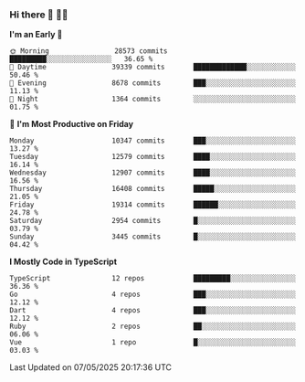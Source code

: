 ### Hi there 👋 🧑‍💻



<!--START_SECTION:waka-->
**I'm an Early 🐤** 

```text
🌞 Morning                28573 commits       █████████░░░░░░░░░░░░░░░░   36.65 % 
🌆 Daytime                39339 commits       █████████████░░░░░░░░░░░░   50.46 % 
🌃 Evening                8678 commits        ███░░░░░░░░░░░░░░░░░░░░░░   11.13 % 
🌙 Night                  1364 commits        ░░░░░░░░░░░░░░░░░░░░░░░░░   01.75 % 
```
📅 **I'm Most Productive on Friday** 

```text
Monday                   10347 commits       ███░░░░░░░░░░░░░░░░░░░░░░   13.27 % 
Tuesday                  12579 commits       ████░░░░░░░░░░░░░░░░░░░░░   16.14 % 
Wednesday                12907 commits       ████░░░░░░░░░░░░░░░░░░░░░   16.56 % 
Thursday                 16408 commits       █████░░░░░░░░░░░░░░░░░░░░   21.05 % 
Friday                   19314 commits       ██████░░░░░░░░░░░░░░░░░░░   24.78 % 
Saturday                 2954 commits        █░░░░░░░░░░░░░░░░░░░░░░░░   03.79 % 
Sunday                   3445 commits        █░░░░░░░░░░░░░░░░░░░░░░░░   04.42 % 
```


**I Mostly Code in TypeScript** 

```text
TypeScript               12 repos            █████████░░░░░░░░░░░░░░░░   36.36 % 
Go                       4 repos             ███░░░░░░░░░░░░░░░░░░░░░░   12.12 % 
Dart                     4 repos             ███░░░░░░░░░░░░░░░░░░░░░░   12.12 % 
Ruby                     2 repos             ██░░░░░░░░░░░░░░░░░░░░░░░   06.06 % 
Vue                      1 repo              █░░░░░░░░░░░░░░░░░░░░░░░░   03.03 % 
```




 Last Updated on 07/05/2025 20:17:36 UTC
<!--END_SECTION:waka-->



